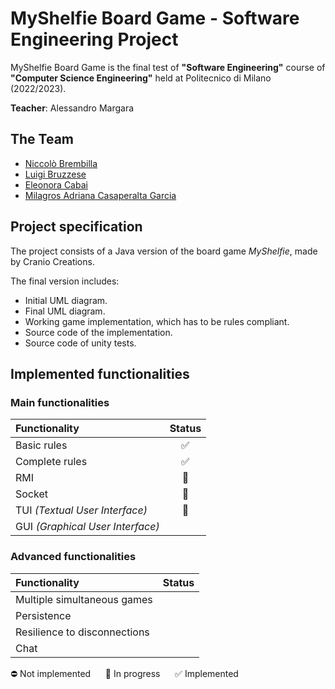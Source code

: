 # MyShelfie Board Game - Software Engineering Project

MyShelfie Board Game is the final test of **"Software Engineering"** course of **"Computer Science Engineering"** held
at Politecnico di Milano (2022/2023).

**Teacher**: Alessandro Margara

## The Team

* [Niccolò Brembilla](https://github.com/BrembillaNiccolo)
* [Luigi Bruzzese](https://github.com/luigibruzzese)
* [Eleonora Cabai](https://github.com/lele1001)
* [Milagros Adriana Casaperalta Garcia](https://github.com/MilagrosCasaperalta)

## Project specification

The project consists of a Java version of the board game *MyShelfie*, made by Cranio Creations.

<!-- Project requirements: [link](https://github.com/nicolozambon/ing-sw-2022-sciarrabba-sironi-zambon/blob/master/resources/requirements.pdf?raw=true). -->

The final version includes:

* Initial UML diagram.
* Final UML diagram.
* Working game implementation, which has to be rules compliant.
* Source code of the implementation.
* Source code of unity tests.

## Implemented functionalities

### Main functionalities

| Functionality                    |          Status           |
|:---------------------------------|:-------------------------:|
| Basic rules                      |             ✅             |
| Complete rules                   |             ✅             |
| RMI                              | :arrows_counterclockwise: |
| Socket                           | :arrows_counterclockwise: |
| TUI _(Textual User Interface)_   | :arrows_counterclockwise: |
| GUI _(Graphical User Interface)_ |                           |

### Advanced functionalities

| Functionality                | Status |
|:-----------------------------|:------:|
| Multiple simultaneous games  |        |
| Persistence                  |        |
| Resilience to disconnections |        |
| Chat                         |        |

⛔ Not implemented &nbsp;&nbsp;&nbsp;&nbsp; :arrows_counterclockwise: In progress &nbsp;&nbsp;&nbsp;&nbsp; ✅ Implemented
